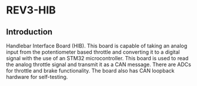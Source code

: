 # REV3-HIB

## Introduction

Handlebar Interface Board (HIB). This board is capable of taking an analog input from the potentiometer based throttle and converting it to a digital signal with the use of an STM32 microcontroller. This board is used to read the analog throttle signal and transmit it as a CAN message. There are ADCs for throttle and brake functionality. The board also has CAN loopback hardware for self-testing.